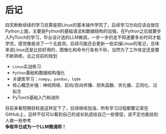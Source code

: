 # 后记
四天断断续续的学习总算是把Linux的基本操作学完了，后续学习方向应该会放在Python上面，主要是Python的基础语法和数据结构的加强，在Python之后就要步入PyTorch的学习，毕业设计选的LLM微调，一步一步的走不知道要多长时间才能学完，感觉像是进了一个无底洞，后续可能还会更新一些实操Linux的笔记，总体来说Linux还是比较好用的，图像化和命令行各有千秋，当然为了工作肯定还是要不断熟练，总之目前的规划 
- `Linux`实战练习
- `Python`基础和数据结构强化
- 关键库学习：`numpy`，`pandas`，`tqdm`
- 核心概念补强：神经网络、前向/反向传播、损失函数、优化器、正则化、过拟合
- PyTorch基础入门和进阶

目前来看短期目标是这样定下了，后续继续加油，所有学习过程都要记录在GitHub上，这样不仅可以看到自己的成长轨迹给自己一些督促，说不定也能给别人做一些参考  
**争取早日成为一个LLM微调师！**